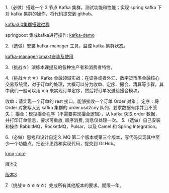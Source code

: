 1.（必做）搭建一个 3 节点 Kafka 集群，测试功能和性能；实现 spring kafka 下对 kafka 集群的操作，将代码提交到 github。

[kafka3.0集群搭建过程](./kafka3.0集群搭建过程.md)

springboot 集成kafka进行操作:
[kafka-demo](./kafka-demo)

2.（选做）安装 kafka-manager 工具，监控 kafka 集群状态。

[kafka-manager(cmak)安装及使用](./kafka-manager(cmak)安装及使用.md)

3.（挑战☆）演练本课提及的各种生产者和消费者特性。

4.（挑战☆☆☆）Kafka 金融领域实战：在证券或者外汇、数字货币类金融核心交易系统里，对于订单的处理，大概可以分为收单、定序、撮合、清算等步骤。其中我们一般可以用 mq 来实现订单定序，然后将订单发送给撮合模块。

收单：请实现一个订单的 rest 接口，能够接收一个订单 Order 对象；
定序：将 Order 对象写入到 kafka 集群的 order.usd2cny 队列，要求数据有序并且不丢失；
撮合：模拟撮合程序（不需要实现撮合逻辑），从 kafka 获取 order 数据，并打印订单信息，要求可重放, 顺序消费, 消息仅处理一次。
5.（选做）自己安装和操作 RabbitMQ，RocketMQ，Pulsar，以及 Camel 和 Spring Integration。

6.（必做）思考和设计自定义 MQ 第二个版本或第三个版本，写代码实现其中至少一个功能点，把设计思路和实现代码，提交到 GitHub。

[kmq-core](./kmq-core)

[版本2](./kmq-core/src/main/java/com/dhb/kmq/v2)

[版本3](./kmq-core/src/main/java/com/dhb/kmq/v3)

7.（挑战☆☆☆☆☆）完成所有其他版本的要求。期限一年。